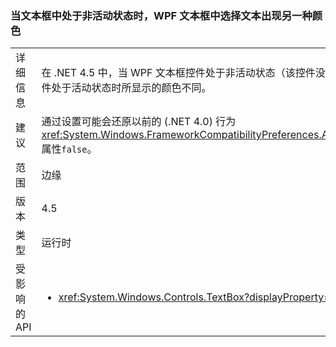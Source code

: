 ### <a name="wpf-textbox-selected-text-appears-a-different-color-when-the-text-box-is-inactive"></a>当文本框中处于非活动状态时，WPF 文本框中选择文本出现另一种颜色

|   |   |
|---|---|
|详细信息|在 .NET 4.5 中，当 WPF 文本框控件处于非活动状态（该控件没有焦点）时，文本框中选定文本所显示的颜色与该控件处于活动状态时所显示的颜色不同。|
|建议|通过设置可能会还原以前的 (.NET 4.0) 行为<xref:System.Windows.FrameworkCompatibilityPreferences.AreInactiveSelectionHighlightBrushKeysSupported>属性<code>false</code>。|
|范围|边缘|
|版本|4.5|
|类型|运行时|
|受影响的 API|<ul><li><xref:System.Windows.Controls.TextBox?displayProperty=nameWithType></li></ul>|

